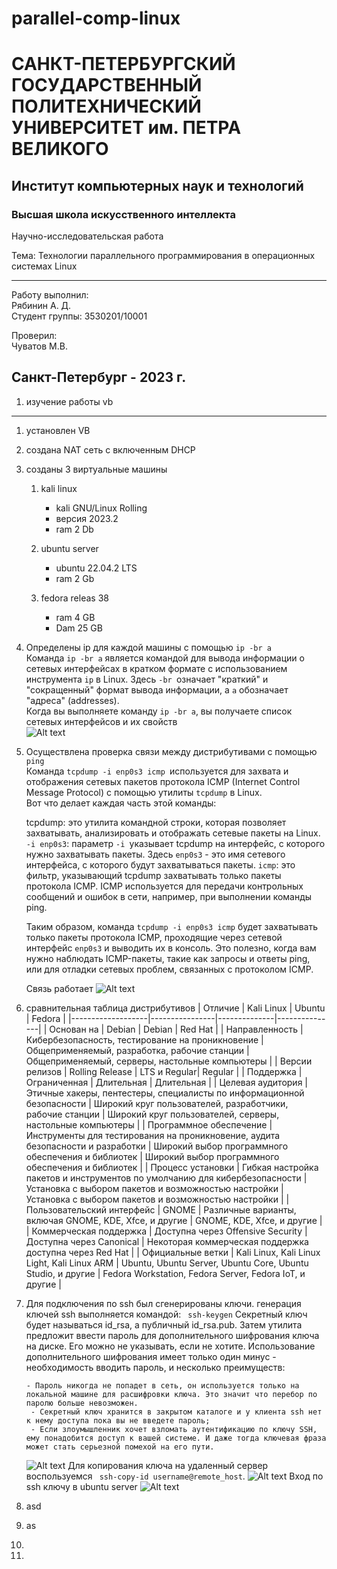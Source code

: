 # parallel-comp-linux

# САНКТ-ПЕТЕРБУРГСКИЙ ГОСУДАРСТВЕННЫЙ ПОЛИТЕХНИЧЕСКИЙ УНИВЕРСИТЕТ им. ПЕТРА ВЕЛИКОГО
## Институт компьютерных наук и технологий
### Высшая школа искусственного интеллекта


Научно-исследовательская работа

Тема: Технологии параллельного программирования в операционных системах Linux


---
Работу выполнил:  
Рябинин А. Д.  
Студент группы: 3530201/10001

Проверил:  
Чуватов М.В.

Санкт-Петербург - 2023 г.
---


1. изучение работы vb 


---

1. установлен VB
2. создана NAT сеть с включенным DHCP 
3. созданы 3 виртуальные машины
   1. kali linux
       - kali GNU/Linux Rolling 
       - версия 2023.2
       - ram 2 Db
      
   2. ubuntu server
      -  ubuntu 22.04.2 LTS
      -  ram 2 Gb
      
   3. fedora releas 38
       - ram 4 GB
       - Dam 25 GB
  
4. Определены ip для каждой машины с помощью `ip -br a` \
   Команда `ip -br a` является командой для вывода информации о сетевых интерфейсах в кратком формате с использованием инструмента `ip` в Linux. Здесь `-br `означает "краткий" и "сокращенный" формат вывода информации, а `a` обозначает "адреса" (addresses).\
     Когда вы выполняете команду `ip -br a`, вы получаете список сетевых интерфейсов и их свойств\
   ![Alt text](img/image.png) 
      

5. Осуществлена проверка связи между дистрибутивами с помощью `ping`\
    Команда `tcpdump -i enp0s3 icmp `используется для захвата и отображения сетевых пакетов протокола ICMP (Internet Control Message Protocol) с помощью утилиты `tcpdump` в Linux.\
    Вот что делает каждая часть этой команды:

    tcpdump: это утилита командной строки, которая позволяет захватывать, анализировать и отображать сетевые пакеты на Linux.
    `-i enp0s3`: параметр `-i `указывает tcpdump на интерфейс, с которого нужно захватывать пакеты. Здесь `enp0s3` - это имя сетевого интерфейса, с которого будут захватываться пакеты. 
    `icmp`: это фильтр, указывающий tcpdump захватывать только пакеты протокола ICMP. ICMP используется для передачи контрольных сообщений и ошибок в сети, например, при выполнении команды ping.

    Таким образом, команда `tcpdump -i enp0s3 icmp` будет захватывать только пакеты протокола ICMP, проходящие через сетевой интерфейс `enp0s3` и выводить их в консоль. Это полезно, когда вам нужно наблюдать ICMP-пакеты, такие как запросы и ответы ping, или для отладки сетевых проблем, связанных с протоколом ICMP.

    Связь работает
    ![Alt text](img/image-1.png)

6. сравнительная таблица дистрибутивов
    |     Отличие       |   Kali Linux   |    Ubuntu    |    Fedora     |
    |-------------------|----------------|--------------|---------------|
    | Основан на        | Debian         | Debian       | Red Hat       |
    | Направленность    | Кибербезопасность, тестирование на проникновение | Общеприменяемый, разработка, рабочие станции | Общеприменяемый, серверы, настольные компьютеры |
    | Версии релизов    | Rolling Release | LTS и Regular| Regular       |
    | Поддержка         | Ограниченная    | Длительная   | Длительная    |
    | Целевая аудитория | Этичные хакеры, пентестеры, специалисты по информационной безопасности | Широкий круг пользователей, разработчики, рабочие станции | Широкий круг пользователей, серверы, настольные компьютеры |
    | Программное обеспечение | Инструменты для тестирования на проникновение, аудита безопасности и разработки | Широкий выбор программного обеспечения и библиотек | Широкий выбор программного обеспечения и библиотек |
    | Процесс установки | Гибкая настройка пакетов и инструментов по умолчанию для кибербезопасности | Установка с выбором пакетов и возможностью настройки | Установка с выбором пакетов и возможностью настройки |
    | Пользовательский интерфейс | GNOME | Различные варианты, включая GNOME, KDE, Xfce, и другие | GNOME, KDE, Xfce, и другие |
    | Коммерческая поддержка | Доступна через Offensive Security | Доступна через Canonical | Некоторая коммерческая поддержка доступна через Red Hat |
    | Официальные ветки | Kali Linux, Kali Linux Light, Kali Linux ARM | Ubuntu, Ubuntu Server, Ubuntu Core, Ubuntu Studio, и другие | Fedora Workstation, Fedora Server, Fedora IoT, и другие |
7. Для подключения по ssh был сгенерированы ключи.
   генерация ключей ssh выполняется командой: ` ssh-keygen`
   Секретный ключ будет называться id_rsa, а публичный id_rsa.pub.
   Затем утилита предложит ввести пароль для дополнительного шифрования ключа на диске. Его можно не указывать, если не хотите. Использование дополнительного шифрования имеет только один минус - необходимость вводить пароль, и несколько преимуществ:

       - Пароль никогда не попадет в сеть, он используется только на локальной машине для расшифровки ключа. Это значит что перебор по паролю больше невозможен.
        - Секретный ключ хранится в закрытом каталоге и у клиента ssh нет к нему доступа пока вы не введете пароль;
        - Если злоумышленник хочет взломать аутентификацию по ключу SSH, ему понадобится доступ к вашей системе. И даже тогда ключевая фраза может стать серьезной помехой на его пути.
   ![Alt text](image-1.png)
   Для копирования  ключа на удаленный сервер воспользуемся ` ssh-copy-id username@remote_host`. 
   ![Alt text](image-2.png)
   Вход по ssh ключу в ubuntu server 
   ![Alt text](image-3.png)

8.  asd
9.  as
10. 
11. 



  






